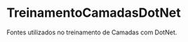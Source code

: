 TreinamentoCamadasDotNet
========================

Fontes utilizados no treinamento de Camadas com DotNet.
